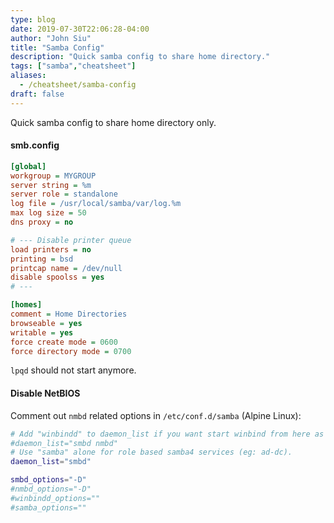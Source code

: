 ```yaml
---
type: blog
date: 2019-07-30T22:06:28-04:00
author: "John Siu"
title: "Samba Config"
description: "Quick samba config to share home directory."
tags: ["samba","cheatsheet"]
aliases:
  - /cheatsheet/samba-config
draft: false
---
```

Quick samba config to share home directory only.
<!--more-->

#### smb.config

```ini
[global]
workgroup = MYGROUP
server string = %m
server role = standalone
log file = /usr/local/samba/var/log.%m
max log size = 50
dns proxy = no

# --- Disable printer queue
load printers = no
printing = bsd
printcap name = /dev/null
disable spoolss = yes
# ---

[homes]
comment = Home Directories
browseable = yes
writable = yes
force create mode = 0600
force directory mode = 0700
```

`lpqd` should not start anymore.

#### Disable NetBIOS

Comment out `nmbd` related options in `/etc/conf.d/samba` (Alpine Linux):

```sh
# Add "winbindd" to daemon_list if you want start winbind from here as well
#daemon_list="smbd nmbd"
# Use "samba" alone for role based samba4 services (eg: ad-dc).
daemon_list="smbd"

smbd_options="-D"
#nmbd_options="-D"
#winbindd_options=""
#samba_options=""
```